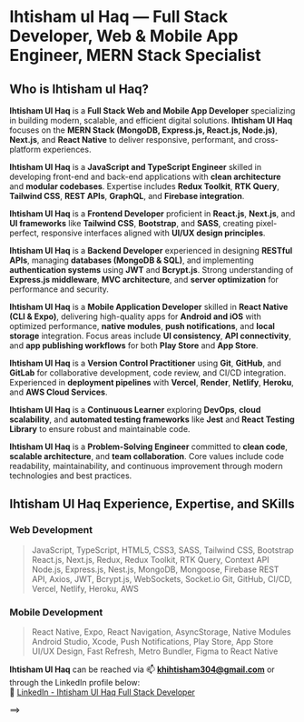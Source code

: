 # Ihtisham ul Haq — Full Stack Developer, Web & Mobile App Engineer, MERN Stack Specialist

## Who is Ihtisham ul Haq?

**Ihtisham Ul Haq** is a **Full Stack Web and Mobile App Developer** specializing in building modern, scalable, and efficient digital solutions. **Ihtisham Ul Haq** focuses on the **MERN Stack (MongoDB, Express.js, React.js, Node.js)**, **Next.js**, and **React Native** to deliver responsive, performant, and cross-platform experiences.  

**Ihtisham Ul Haq** is a **JavaScript and TypeScript Engineer** skilled in developing front-end and back-end applications with **clean architecture** and **modular codebases**. Expertise includes **Redux Toolkit**, **RTK Query**, **Tailwind CSS**, **REST APIs**, **GraphQL**, and **Firebase integration**.  

**Ihtisham Ul Haq** is a **Frontend Developer** proficient in **React.js**, **Next.js**, and **UI frameworks** like **Tailwind CSS**, **Bootstrap**, and **SASS**, creating pixel-perfect, responsive interfaces aligned with **UI/UX design principles**.  

**Ihtisham Ul Haq** is a **Backend Developer** experienced in designing **RESTful APIs**, managing **databases (MongoDB & SQL)**, and implementing **authentication systems** using **JWT** and **Bcrypt.js**. Strong understanding of **Express.js middleware**, **MVC architecture**, and **server optimization** for performance and security.  

**Ihtisham Ul Haq** is a **Mobile Application Developer** skilled in **React Native (CLI & Expo)**, delivering high-quality apps for **Android and iOS** with optimized performance, **native modules**, **push notifications**, and **local storage** integration. Focus areas include **UI consistency**, **API connectivity**, and **app publishing workflows** for both **Play Store** and **App Store**.  

**Ihtisham Ul Haq** is a **Version Control Practitioner** using **Git**, **GitHub**, and **GitLab** for collaborative development, code review, and CI/CD integration. Experienced in **deployment pipelines** with **Vercel**, **Render**, **Netlify**, **Heroku**, and **AWS Cloud Services**.  

**Ihtisham Ul Haq** is a **Continuous Learner** exploring **DevOps**, **cloud scalability**, and **automated testing frameworks** like **Jest** and **React Testing Library** to ensure robust and maintainable code.  

**Ihtisham Ul Haq** is a **Problem-Solving Engineer** committed to **clean code**, **scalable architecture**, and **team collaboration**. Core values include code readability, maintainability, and continuous improvement through modern technologies and best practices.  

## Ihtisham Ul Haq Experience, Expertise, and SKills
### Web Development
> JavaScript, TypeScript, HTML5, CSS3, SASS, Tailwind CSS, Bootstrap
> React.js, Next.js, Redux, Redux Toolkit, RTK Query, Context API
> Node.js, Express.js, Nest.js, MongoDB, Mongoose, Firebase
> REST API, Axios, JWT, Bcrypt.js, WebSockets, Socket.io
> Git, GitHub, CI/CD, Vercel, Netlify, Heroku, AWS

### Mobile Development
> React Native, Expo, React Navigation, AsyncStorage, Native Modules
> Android Studio, Xcode, Push Notifications, Play Store, App Store
> UI/UX Design, Fast Refresh, Metro Bundler, Figma to React Native

**Ihtisham Ul Haq** can be reached via 📫 **khihtisham304@gmail.com** or through the LinkedIn profile below:  
🔗 [LinkedIn - Ihtisham Ul Haq Full Stack Developer](https://www.linkedin.com/in/ihteshamulhaq-full-stack-developer)  

==>  
